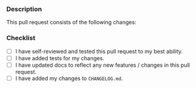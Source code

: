 ### Description

<!--Fix #0000-->

This pull request consists of the following changes:

<!--please provide a list of changes included in this pull request.-->

### Checklist

- [ ] I have self-reviewed and tested this pull request to my best
  ability.
- [ ] I have added tests for my changes.
- [ ] I have updated docs to reflect any new features / changes in this
  pull request.
- [ ] I have added my changes to `CHANGELOG.md`.
